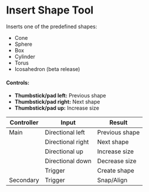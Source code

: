 # Insert Shape Tool

Inserts one of the predefined shapes:&#x20;

* Cone
* Sphere
* Box
* Cylinder
* Torus
* Icosahedron (beta release)

#### Controls:

* **Thumbstick/pad left:** Previous shape
* **Thumbstick/pad right:** Next shape
* **Thumbstick/pad up:** Increase size



| Controller | Input             | Result         |
| ---------- | ----------------- | -------------- |
| Main       | Directional left  | Previous shape |
|            | Directional right | Next shape     |
|            | Directional up    | Increase size  |
|            | Directional down  | Decrease size  |
|            | Trigger           | Create shape   |
| Secondary  | Trigger           | Snap/Align     |



